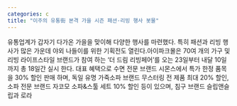 ```yaml
---
categories: c
title: "이주의 유통街 본격 가을 시즌 패션·리빙 행사 봇물"
---
```

유통업계가 갑자기 다가온 가을을 맞이해 다양한 행사를 마련했다. 특히 패션과 리빙 행사가 많은 가운데 야외 나들이를 위한 기획전도 열린다.아이파크몰은 70여 개의 가구 및 리빙 라이프스타일 브랜드가 참여 하는 ‘더 드림 리빙페어’를 오는 23일부터 내달 10일까지 총 18일간 실시 한다. 대표 혜택으로 수면 전문 브랜드 시몬스에서 특가 한정 품목을 30% 할인 판매 하며, 독일 유명 가죽소파 브랜드 무스터링 전 제품 최대 20% 할인, 소파 전문 브랜드 자코모 소파&스툴 세트 10% 할인 등이 있으며, 침구 브랜드 슬립앤슬립과 로라